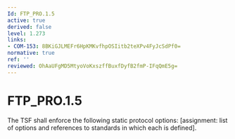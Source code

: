 ```yaml
---
Id: FTP_PRO.1.5
active: true
derived: false
level: 1.273
links:
- COM-153: 8BKiGJLMEFr6HpKMKvfhpOSIitb2teXPv4FyJcSdPf0=
normative: true
ref: ''
reviewed: OhAaUFgMD5MtyoVoKxszffBuxfDyfB2fmP-IFqQmE5g=
---
```


# FTP_PRO.1.5

The TSF shall enforce the following static protocol options: [assignment: list of options and references to standards in which each is defined].